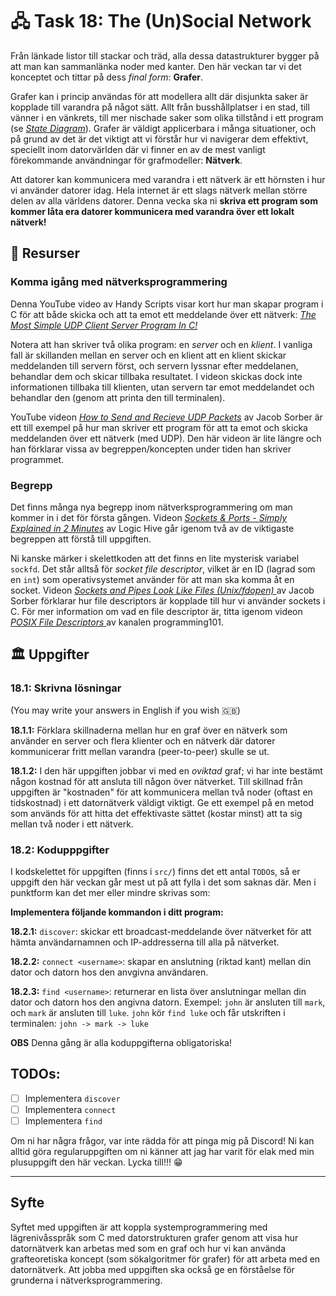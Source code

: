 # 🖧 Task 18: The (Un)Social Network
Från länkade listor till stackar och träd, alla dessa datastrukturer bygger på att man kan sammanlänka noder med kanter. Den här veckan tar vi det konceptet och tittar på dess *final form*: **Grafer**.

Grafer kan i princip användas för att modellera allt där disjunkta saker är kopplade till varandra på något sätt. Allt från busshållplatser i en stad, till vänner i en vänkrets, till mer nischade saker som olika tillstånd i ett program (se [*State Diagram*](https://en.wikipedia.org/wiki/State_diagram)). Grafer är väldigt applicerbara i många situationer, och på grund av det är det viktigt att vi förstår hur vi navigerar dem effektivt, speciellt inom datorvärlden där vi finner en av de mest vanligt förekommande användningar för grafmodeller: **Nätverk**. 

Att datorer kan kommunicera med varandra i ett nätverk är ett hörnsten i hur vi använder datorer idag. Hela internet är ett slags nätverk mellan större delen av alla världens datorer. Denna vecka ska ni **skriva ett program som kommer låta era datorer kommunicera med varandra över ett lokalt nätverk!**

## 📖 Resurser

### Komma igång med nätverksprogrammering
Denna YouTube video av Handy Scripts visar kort hur man skapar program i C för att både skicka och att ta emot ett meddelande över ett nätverk: [ *The Most Simple UDP Client Server Program In C!* ](https://youtu.be/lUyaV4haBUE?si=DN5ousgCXZ9t3T6O)

Notera att han skriver två olika program: en *server* och en *klient*.  I vanliga fall är skillanden mellan en server och en klient att en klient skickar meddelanden till servern först, och servern lyssnar efter meddelanen, behandlar dem och skicar tillbaka resultatet. I videon skickas dock inte informationen tillbaka till klienten, utan servern tar emot meddelandet och behandlar den (genom att printa den till terminalen). 

YouTube videon [*How to Send and Recieve UDP Packets*](https://youtu.be/5PPfy-nUWIM?si=WS5U8Xmii3HSTYnh) av Jacob Sorber  är ett till exempel på hur man skriver ett program för att ta emot och skicka meddelanden över ett nätverk (med UDP). Den här videon är lite längre och han förklarar vissa av begreppen/koncepten under tiden han skriver programmet.

### Begrepp
Det finns många nya begrepp inom nätverksprogrammering om man kommer in i det för första gången. Videon [*Sockets & Ports - Simply Explained in 2 Minutes*](https://youtu.be/8zS7CaFCH0c?si=Rk9afTHGwPvWDVCm) av Logic Hive går igenom två av de viktigaste begreppen att förstå till uppgiften. 

Ni kanske märker i skelettkoden att det finns en lite mysterisk variabel `sockfd`. Det står alltså för *socket file descriptor*, vilket är en ID (lagrad som en `int`) som operativsystemet använder för att man ska komma åt en socket. Videon [ *Sockets and Pipes Look Like Files (Unix/fdopen)* ](https://youtu.be/il4N6KjVQ-s?si=zvIeNVROHtSqJ1OK) av Jacob Sorber förklarar hur file descriptors är kopplade till hur vi använder sockets i C. För mer information om vad en file descriptor är, titta igenom videon  [ *POSIX File Descriptors* ](https://youtu.be/D22yMLXmols?si=5llNXj7JlJLGbSYv) av kanalen programming101.

## 🏛 Uppgifter

### 18.1: Skrivna lösningar

(You may write your answers in English if you wish 🇬🇧)

**18.1.1:** Förklara skillnaderna mellan hur en graf över en nätverk som använder en server och flera klienter och en nätverk där datorer kommunicerar fritt mellan varandra (peer-to-peer) skulle se ut.

**18.1.2:** I den här uppgiften jobbar vi med en *oviktad* graf; vi har inte bestämt någon kostnad för att ansluta till någon över nätverket. Till skillnad från uppgiften är "kostnaden" för att kommunicera mellan två noder (oftast en tidskostnad) i ett datornätverk väldigt viktigt. Ge ett exempel på en metod som används för att hitta det effektivaste sättet (kostar minst) att ta sig mellan två noder i ett nätverk.

### 18.2: Kodupppgifter 
I kodskelettet för uppgiften (finns i `src/`) finns det ett antal `TODO`s, så er uppgift den här veckan går mest ut på att fylla i det som saknas där. Men i punktform kan det mer eller mindre skrivas som:

**Implementera följande kommandon i ditt program:**

**18.2.1:** `discover`: skickar ett broadcast-meddelande över nätverket för att hämta användarnamnen och IP-addresserna till alla på nätverket.

**18.2.2:** `connect <username>`: skapar en anslutning (riktad kant) mellan din dator och datorn hos den anvgivna användaren.

**18.2.3:** `find <username>`: returnerar en lista över anslutningar mellan din dator och datorn hos den angivna datorn. Exempel: `john` är ansluten till `mark`, och `mark` är ansluten till `luke`. `john` kör `find luke` och får utskriften i terminalen: `john -> mark -> luke`

**OBS** Denna gång är alla koduppgifterna obligatoriska!

## TODOs:
- [ ] Implementera `discover`
- [ ] Implementera `connect`
- [ ] Implementera `find`

Om ni har några frågor, var inte rädda för att pinga mig på Discord! Ni kan alltid göra regularuppgiften om ni känner att jag har varit för elak med min plusuppgift den här veckan. Lycka till!!! 😁

---
## Syfte
Syftet med uppgiften är att koppla systemprogrammering med lägrenivåsspråk som C med datorstrukturen grafer genom att visa hur datornätverk kan arbetas med som en graf och hur vi kan använda grafteoretiska koncept (som sökalgoritmer för grafer) för att arbeta med en datornätverk. Att jobba med uppgiften ska också ge en förståelse för grunderna i nätverksprogrammering. 
